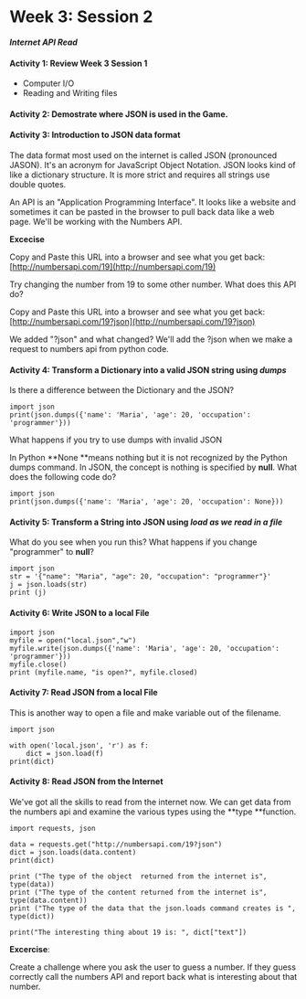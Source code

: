 # Week 3: Session 2

_**Internet API Read**_

#### Activity 1: Review Week 3  Session 1

* Computer I/O
* Reading and Writing files

#### Activity 2: Demostrate where JSON is used in the Game.

#### Activity 3: Introduction to JSON data format

The data format most used on the internet is called JSON \(pronounced JASON\).  It's an acronym for JavaScript Object Notation.  JSON looks kind of like a dictionary structure.  It is more strict and requires all strings use double quotes.

An API is an "Application Programming Interface".  It looks like a website and sometimes it can be pasted in the browser to pull back data like a web page.  We'll be working with the Numbers API.

**Excecise**

Copy and Paste this URL into a browser and see what you get back: [http://numbersapi.com/19](http://numbersapi.com/19)

Try changing the number from 19 to some other number.  What does this API do?

Copy and Paste this URL into a browser and see what you get back: [http://numbersapi.com/19?json](http://numbersapi.com/19?json)

We added "?json" and what changed?  We'll add the ?json when we make a request to numbers api from python code.

#### Activity 4: Transform a Dictionary into a valid JSON string using _**dumps**_

Is there a difference between the Dictionary and the JSON?

```
import json
print(json.dumps({'name': 'Maria', 'age': 20, 'occupation': 'programmer'}))
```

What happens if you try to use dumps with invalid JSON

In Python **None **means nothing but it is not recognized by the Python dumps command. In JSON, the concept is nothing is specified by **null**.  What does the following code do?

```
import json
print(json.dumps({'name': 'Maria', 'age': 20, 'occupation': None}))
```

#### Activity 5: Transform a String into JSON using _**load as we read in a file**_

What do you see when you run this?  What happens if you change "programmer" to **null**?

```
import json
str = '{"name": "Maria", "age": 20, "occupation": "programmer"}'
j = json.loads(str)
print (j)
```

#### Activity 6: Write JSON to a local File

```
import json
myfile = open("local.json","w")
myfile.write(json.dumps({'name': 'Maria', 'age': 20, 'occupation': 'programmer'}))
myfile.close()
print (myfile.name, "is open?", myfile.closed)
```

#### Activity 7: Read JSON from a local File

This is another way to open a file and make variable out of the filename.

```
import json

with open('local.json', 'r') as f:
    dict = json.load(f)
print(dict)
```

#### Activity 8: Read JSON from the Internet

We've got all the skills to read from the internet now.  We can get data from the numbers api and examine the various types using the **type **function.

```
import requests, json

data = requests.get("http://numbersapi.com/19?json")
dict = json.loads(data.content)
print(dict)

print ("The type of the object  returned from the internet is", type(data))
print ("The type of the content returned from the internet is", type(data.content))
print ("The type of the data that the json.loads command creates is ", type(dict))

print("The interesting thing about 19 is: ", dict["text"])
```

**Excercise**:

Create a challenge where you ask the user to guess a number.  If they guess correctly call the numbers API and report back what is interesting about that number.

